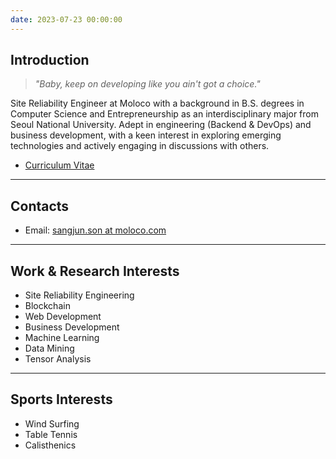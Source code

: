 ```yaml
---
date: 2023-07-23 00:00:00
---
```


## Introduction

> _"Baby, keep on developing like you ain't got a choice."_

Site Reliability Engineer at Moloco with a background in B.S. degrees in Computer Science and Entrepreneurship as an interdisciplinary major from Seoul National University. Adept in engineering (Backend & DevOps) and business development, with a keen interest in exploring emerging technologies and actively engaging in discussions with others.

- [Curriculum Vitae](/cv_sangjun.pdf)

---

## Contacts

- Email: [sangjun.son at moloco.com](mailto:sangjun.son@moloco.com)

---

## Work & Research Interests

- Site Reliability Engineering
- Blockchain
- Web Development
- Business Development
- Machine Learning
- Data Mining
- Tensor Analysis

---

## Sports Interests

- Wind Surfing
- Table Tennis
- Calisthenics
